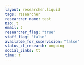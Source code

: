 ```yaml
---
layout: researcher.liquid
tags: researcher
researcher_name: test
bio: t
email: t
researcher_flag: "true"
staff_flag: "false"
available_for_supervision: "false"
status_of_research: ongoing
social_links: tt
time: t
---
```

